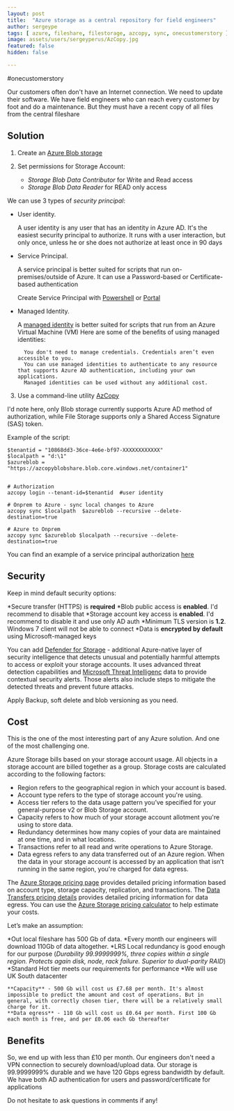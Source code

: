```yaml
---
layout: post
title:  "Azure storage as a central repository for field engineers"
author: sergeype
tags: [ azure, fileshare, filestorage, azcopy, sync, onecustomerstory ]
image: assets/users/sergeyperus/AzCopy.jpg
featured: false
hidden: false

---
```


#onecustomerstory

Our customers often don't have an Internet connection. We need to update their software. 
We have field engineers who can reach every customer by foot and do a maintenance. 
But they must have a recent copy of all files from the central fileshare

## Solution

1) Create an [Azure Blob storage](https://docs.microsoft.com/en-us/azure/storage/common/storage-account-create?toc=%2Fazure%2Fstorage%2Fblobs%2Ftoc.json&tabs=azure-portal)

2) Set permissions for Storage Account:

    - *Storage Blob Data Contributor* for Write and Read access
    - *Storage Blob Data Reader* for READ only access

We can use 3 types of *security principal*:

- User identity.

    A user identity is any user that has an identity in Azure AD. It's the easiest security principal to authorize. It runs with a user interaction, but only once, unless he or she does not authorize at least once in 90 days

- Service Principal.

    A service principal is better suited for scripts that run on-premises/outside of Azure.
    It can use a Password-based or Certificate-based authentication

    Create Service Principal with [Powershell](https://docs.microsoft.com/en-us/powershell/azure/create-azure-service-principal-azureps?view=azps-7.5.0#create-a-service-principal) or [Portal](https://docs.microsoft.com/en-us/azure/active-directory/develop/howto-create-service-principal-portal#register-an-application-with-azure-ad-and-create-a-service-principal)

- Managed Identity.

    A [managed identity](https://docs.microsoft.com/en-us/azure/active-directory/managed-identities-azure-resources/overview) is better suited for scripts that run from an Azure Virtual Machine (VM)
    Here are some of the benefits of using managed identities:

        You don't need to manage credentials. Credentials aren’t even accessible to you.
        You can use managed identities to authenticate to any resource that supports Azure AD authentication, including your own applications.
        Managed identities can be used without any additional cost.
        
3) Use a command-line utility [AzCopy](https://docs.microsoft.com/en-us/azure/storage/common/storage-use-azcopy-v10)

I'd note here, only Blob storage currently supports Azure AD method of authorization, while File Storage supports only a Shared Access Signature (SAS) token.

Example of the script:

	

	$tenantid = "10868dd3-36ce-4e6e-bf97-XXXXXXXXXXXX"
	$localpath = "d:\1"
	$azureblob = "https://azcopyblobshare.blob.core.windows.net/container1"


	# Authorization
	azcopy login --tenant-id=$tenantid 	#user identity

	# Onprem to Azure - sync local changes to Azure
	azcopy sync $localpath  $azureblob --recursive --delete-destination=true

	# Azure to Onprem
	azcopy sync $azureblob $localpath --recursive --delete-destination=true



You can find an example of a service principal authorization  [here](https://docs.microsoft.com/en-us/azure/storage/common/storage-use-azcopy-authorize-azure-active-directory#authorize-a-service-principal-by-using-a-client-secret)

## Security

Keep in mind default security options:

*Secure transfer (HTTPS) is **required**
*Blob public access is **enabled**. I'd recommend to disable that
*Storage account key access is **enabled**. I'd recommend to disable it and use only AD auth
*Minimum TLS version is **1.2**. Windows 7 client will not be able to connect
*Data is **encrypted by default** using Microsoft-managed keys


You can add [Defender for Storage](https://docs.microsoft.com/en-us/azure/defender-for-cloud/defender-for-storage-introduction) - additional Azure-native layer of security intelligence that detects unusual and potentially harmful attempts to access or exploit your storage accounts. It uses advanced threat detection capabilities and [Microsoft Threat Intelligenc](https://go.microsoft.com/fwlink/?linkid=2128684) data to provide contextual security alerts. Those alerts also include steps to mitigate the detected threats and prevent future attacks.

Apply Backup, soft delete and blob versioning as you need.


## Cost

This is the one of the most interesting part of any Azure solution. And one of the most challenging one.

Azure Storage bills based on your storage account usage. All objects in a storage account are billed together as a group. Storage costs are calculated according to the following factors:

- Region refers to the geographical region in which your account is based.
- Account type refers to the type of storage account you're using.
- Access tier refers to the data usage pattern you’ve specified for your general-purpose v2 or Blob Storage account.
- Capacity refers to how much of your storage account allotment you're using to store data.
- Redundancy determines how many copies of your data are maintained at one time, and in what locations.
- Transactions refer to all read and write operations to Azure Storage.
- Data egress refers to any data transferred out of an Azure region. When the data in your storage account is accessed by an application that isn’t  	running in the same region, you're charged for data egress.

The [Azure Storage pricing page](https://azure.microsoft.com/pricing/details/storage) provides detailed pricing information based on account type, storage capacity, replication, and transactions. The [Data Transfers pricing details](https://azure.microsoft.com/pricing/details/data-transfers) provides detailed pricing information for data egress. You can use the [Azure Storage pricing calculator](https://azure.microsoft.com/pricing/calculator/?scenario=data-management) to help estimate your costs.

Let’s make an assumption:

*Out local fileshare has 500 Gb of data. 
*Every month our engineers will download 110Gb of data altogether.
*LRS Local redundancy is good enough for our purpose (*Durability 99.9999999%, three copies within a single region. Protects again disk, node, rack failure. Superior to dual-parity RAID*)
*Standard Hot tier meets our requirements for performance
*We will use UK South datacenter

	**Capacity** - 500 Gb will cost us £7.68 per month. It's almost impossible to predict the amount and cost of operations. But in general, with correctly chosen tier, there will be a relatively small charge for it. 
	**Data egress** - 110 Gb will cost us £0.64 per month. First 100 Gb each month is free, and per £0.06 each Gb thereafter 

## Benefits

So, we end up with less than £10 per month. Our engineers don't need a VPN connection to securely download/upload data. Our storage is 99.9999999% durable and we have 120 Gbps egress bandwidth by default. 
We have both AD authentication for users and password/certificate for applications

Do not hesitate to ask questions in comments if any!

